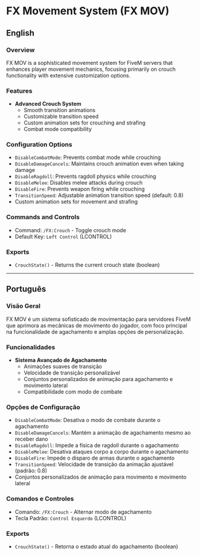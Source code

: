 # FX Movement System (FX MOV)

## English

### Overview
FX MOV is a sophisticated movement system for FiveM servers that enhances player movement mechanics, focusing primarily on crouch functionality with extensive customization options.

### Features
- **Advanced Crouch System**
  - Smooth transition animations
  - Customizable transition speed
  - Custom animation sets for crouching and strafing
  - Combat mode compatibility

### Configuration Options
- `DisableCombatMode`: Prevents combat mode while crouching
- `DisableDamageCancels`: Maintains crouch animation even when taking damage
- `DisableRagdoll`: Prevents ragdoll physics while crouching
- `DisableMelee`: Disables melee attacks during crouch
- `DisableFire`: Prevents weapon firing while crouching
- `TransitionSpeed`: Adjustable animation transition speed (default: 0.8)
- Custom animation sets for movement and strafing

### Commands and Controls
- Command: `/FX:Crouch` - Toggle crouch mode
- Default Key: `Left Control` (LCONTROL)

### Exports
- `CrouchState()` - Returns the current crouch state (boolean)

---

## Português

### Visão Geral
FX MOV é um sistema sofisticado de movimentação para servidores FiveM que aprimora as mecânicas de movimento do jogador, com foco principal na funcionalidade de agachamento e amplas opções de personalização.

### Funcionalidades
- **Sistema Avançado de Agachamento**
  - Animações suaves de transição
  - Velocidade de transição personalizável
  - Conjuntos personalizados de animação para agachamento e movimento lateral
  - Compatibilidade com modo de combate

### Opções de Configuração
- `DisableCombatMode`: Desativa o modo de combate durante o agachamento
- `DisableDamageCancels`: Mantém a animação de agachamento mesmo ao receber dano
- `DisableRagdoll`: Impede a física de ragdoll durante o agachamento
- `DisableMelee`: Desativa ataques corpo a corpo durante o agachamento
- `DisableFire`: Impede o disparo de armas durante o agachamento
- `TransitionSpeed`: Velocidade de transição da animação ajustável (padrão: 0.8)
- Conjuntos personalizados de animação para movimento e movimento lateral

### Comandos e Controles
- Comando: `/FX:Crouch` - Alternar modo de agachamento
- Tecla Padrão: `Control Esquerdo` (LCONTROL)

### Exports
- `CrouchState()` - Retorna o estado atual do agachamento (boolean) 
